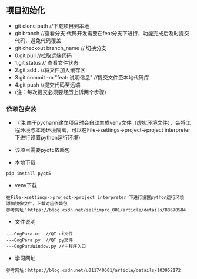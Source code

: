 ## 项目初始化
- git clone path //下载项目到本地
- git branch  //查看分支  代码开发需要在feat分支下进行，功能完成后及时提交代码，避免代码覆盖
- git checkout branch_name  // 切换分支
- 0.git pull    //拉取远端代码
- 1.git status  //  查看文件状态
- 2.git add .  //将文件加入缓存区
- 3.git commit -m "feat: 说明信息"  //提交文件至本地代码库
- 4.git push  //提交代码至远端
- (注：每次提交必须要经历上诉两个步骤)
### 依赖包安装
- （注:由于pycharm建立项目时会自动生成venv文件（虚拟环境文件），会将工程环境与本地环境隔离，可以在File->settings->project->project interpreter 下进行设置python运行环境）
- 该项目需要pyqt5依赖包

- 本地下载 
```
pip install pyqt5
```

- venv下载 
```
在File->settings->project->project interpreter 下进行设置python运行环境
添加镜像文件，下载对应依赖包
参考网址：https://blog.csdn.net/selfimpro_001/article/details/88670584
```

- 文件说明
```
---CogPara.ui  //QT ui文件
---CogPara.py  //QT py文件
---CogParaWindow.py //主程序入口
```

- 学习网址
```
参考网址：https://blog.csdn.net/u011740601/article/details/103952172
```